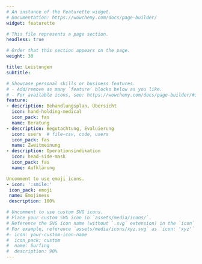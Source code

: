 ```yaml
---
# An instance of the Featurette widget.
# Documentation: https://wowchemy.com/docs/page-builder/
widget: featurette

# This file represents a page section.
headless: true

# Order that this section appears on the page.
weight: 30

title: Leistungen
subtitle:

# Showcase personal skills or business features.
# - Add/remove as many `feature` blocks below as you like.
# - For available icons, see: https://wowchemy.com/docs/page-builder/#icons
feature:
- description: Behandlungsplan, Übersicht
  icon: hand-holding-medical
  icon_pack: fas
  name: Beratung
- description: Begutachtung, Evaluierung
  icon: users  # file-csv, code, users
  icon_pack: fas
  name: Zweitmeinung
- description: Operationsindikation
  icon: head-side-mask
  icon_pack: fas
  name: Aufklärung

Uncomment to use emoji icons.
- icon: ':smile:'
 icon_pack: emoji
 name: Emojiness
 description: 100%

# Uncomment to use custom SVG icons.
# Place your custom SVG icon in `assets/media/icons/`.
# Reference the SVG icon name (without `.svg` extension) in the `icon` field.
# For example, reference `assets/media/icons/xyz.svg` as `icon: 'xyz'`
#- icon: your-custom-icon-name
#  icon_pack: custom
#  name: Surfing
#  description: 90%
---
```

